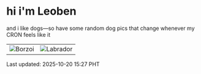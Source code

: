 # hi i'm Leoben

and i like dogs—so have some random dog pics that change whenever my CRON feels like it

|  |  |
|--------|----------|
| ![Borzoi](https://random-dog-vercel.vercel.app/api/random-borzoi?v=1760945234) | ![Labrador](https://random-dog-vercel.vercel.app/api/random-labrador?v=1760945234) |

Last updated: 2025-10-20 15:27 PHT
